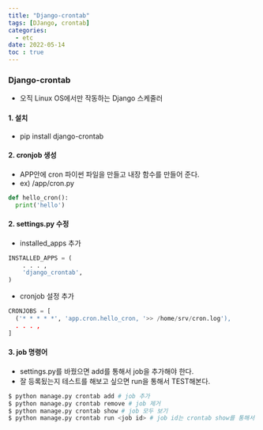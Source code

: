 ```yaml
---
title: "Django-crontab"
tags: [DJango, crontab]
categories:
  - etc
date: 2022-05-14
toc : true
---
```


### Django-crontab
- 오직 Linux OS에서만 작동하는 Django 스케줄러 
#### 1. 설치
- pip install django-crontab

#### 2. cronjob 생성
- APP안에 cron 파이썬 파일을 만들고 내장 함수를 만들어 준다.
- ex) /app/cron.py
```python
def hello_cron():
  print('hello')
```

#### 2. settings.py 수정
- installed_apps 추가
```python 
INSTALLED_APPS = (
    . . . ,
    'django_crontab',
)
```

- cronjob 설정 추가
```python
CRONJOBS = [
  ('* * * * *', 'app.cron.hello_cron, '>> /home/srv/cron.log'),
  . . . ,
]
```

#### 3. job 명령어
- settings.py를 바꿨으면 add를 통해서 job을 추가해야 한다.
- 잘 등록됬는지 테스트를 해보고 싶으면 run을 통해서 TEST해본다.
```bash
$ python manage.py crontab add # job 추가
$ python manage.py crontab remove # job 제거
$ python manage.py crontab show # job 모두 보기
$ python manage.py crontab run <job id> # job id는 crontab show를 통해서 id를 체크할 수 있다. 
```

